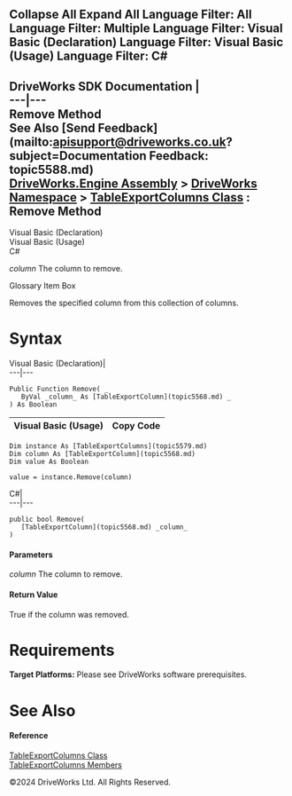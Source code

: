        

 Collapse All Expand All  Language Filter: All  Language Filter: Multiple  Language Filter: Visual Basic (Declaration) Language Filter: Visual Basic (Usage) Language Filter: C#  
---  
DriveWorks SDK Documentation  |   
---|---  
Remove Method   
See Also [Send Feedback](mailto:apisupport@driveworks.co.uk?subject=Documentation Feedback: topic5588.md)  
[DriveWorks.Engine Assembly](topic2156.md) > [DriveWorks Namespace](topic2159.md) > [TableExportColumns Class](topic5579.md) : Remove Method  
---  
  
Visual Basic (Declaration)    
Visual Basic (Usage)    
C# 

_column_
    The column to remove.

Glossary Item Box

Removes the specified column from this collection of columns. 

# Syntax

Visual Basic (Declaration)|   
---|---  
      
    
    Public Function Remove( _
       ByVal _column_ As [TableExportColumn](topic5568.md) _
    ) As Boolean  
  
Visual Basic (Usage)| Copy Code  
---|---  
      
    
    Dim instance As [TableExportColumns](topic5579.md)
    Dim column As [TableExportColumn](topic5568.md)
    Dim value As Boolean
     
    value = instance.Remove(column)  
  
C#|   
---|---  
      
    
    public bool Remove( 
       [TableExportColumn](topic5568.md) _column_
    )  
  
#### Parameters

 _column_
    The column to remove.

#### Return Value

True if the column was removed.

# Requirements

**Target Platforms:** Please see DriveWorks software prerequisites.

# See Also

#### Reference

[TableExportColumns Class](topic5579.md)   
[TableExportColumns Members](topic5580.md)

©2024 DriveWorks Ltd. All Rights Reserved.

